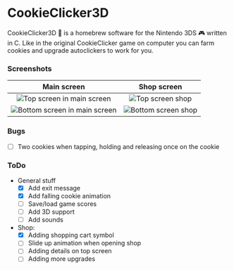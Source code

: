 # CookieClicker3D  
CookieClicker3D 🍪 is a homebrew software for the Nintendo 3DS 🎮 written in C. Like in the original CookieClicker game on computer you can farm cookies and upgrade autoclickers to work for you.

### Screenshots
| Main screen | Shop screen |
| :---: | :---: |
| ![Top screen in main screen](https://raw.githubusercontent.com/ChrisGleich1AufsMaul/CoockieClicker3D/main/scrn_main_top.bmp) | ![Top screen shop](https://raw.githubusercontent.com/ChrisGleich1AufsMaul/CoockieClicker3D/main/scrn_shop_top.bmp) |
| ![Bottom screen in main screen](https://raw.githubusercontent.com/ChrisGleich1AufsMaul/CoockieClicker3D/main/scrn_main_bot.bmp) | ![Bottom screen shop](https://raw.githubusercontent.com/ChrisGleich1AufsMaul/CoockieClicker3D/main/scrn_shop_bot.bmp) |  

  
### Bugs
- [ ] Two cookies when tapping, holding and releasing once on the cookie
  
### ToDo
- General stuff
  - [x] Add exit message
  - [x] Add falling cookie animation
  - [ ] Save/load game scores
  - [ ] Add 3D support
  - [ ] Add sounds
  
- Shop:
  - [x] Adding shopping cart symbol
  - [ ] Slide up animation when opening shop
  - [ ] Adding details on top screen
  - [ ] Adding more upgrades
